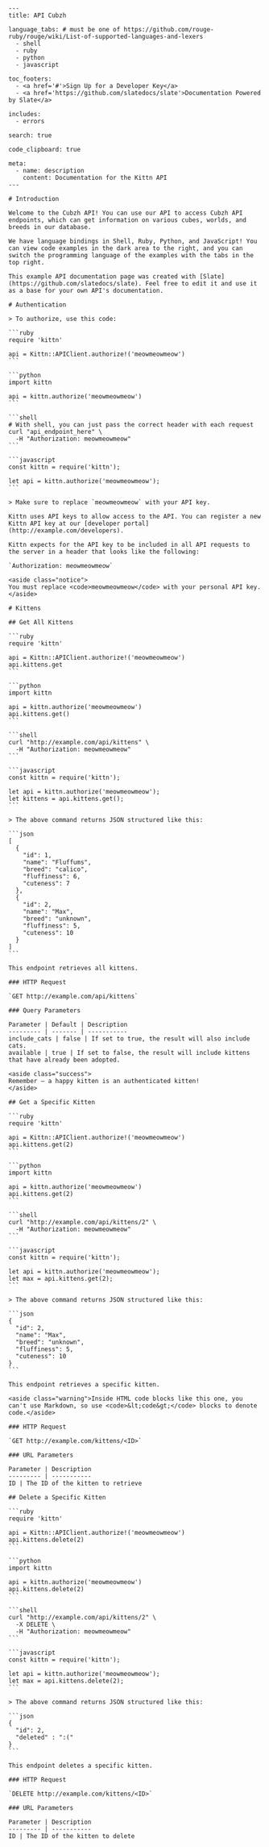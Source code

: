     ---
    title: API Cubzh

    language_tabs: # must be one of https://github.com/rouge-ruby/rouge/wiki/List-of-supported-languages-and-lexers
      - shell
      - ruby
      - python
      - javascript

    toc_footers:
      - <a href='#'>Sign Up for a Developer Key</a>
      - <a href='https://github.com/slatedocs/slate'>Documentation Powered by Slate</a>

    includes:
      - errors

    search: true

    code_clipboard: true

    meta:
      - name: description
        content: Documentation for the Kittn API
    ---

    # Introduction

    Welcome to the Cubzh API! You can use our API to access Cubzh API endpoints, which can get information on various cubes, worlds, and breeds in our database.

    We have language bindings in Shell, Ruby, Python, and JavaScript! You can view code examples in the dark area to the right, and you can switch the programming language of the examples with the tabs in the top right.

    This example API documentation page was created with [Slate](https://github.com/slatedocs/slate). Feel free to edit it and use it as a base for your own API's documentation.

    # Authentication

    > To authorize, use this code:

    ```ruby
    require 'kittn'

    api = Kittn::APIClient.authorize!('meowmeowmeow')
    ```

    ```python
    import kittn

    api = kittn.authorize('meowmeowmeow')
    ```

    ```shell
    # With shell, you can just pass the correct header with each request
    curl "api_endpoint_here" \
      -H "Authorization: meowmeowmeow"
    ```

    ```javascript
    const kittn = require('kittn');

    let api = kittn.authorize('meowmeowmeow');
    ```

    > Make sure to replace `meowmeowmeow` with your API key.

    Kittn uses API keys to allow access to the API. You can register a new Kittn API key at our [developer portal](http://example.com/developers).

    Kittn expects for the API key to be included in all API requests to the server in a header that looks like the following:

    `Authorization: meowmeowmeow`

    <aside class="notice">
    You must replace <code>meowmeowmeow</code> with your personal API key.
    </aside>

    # Kittens

    ## Get All Kittens

    ```ruby
    require 'kittn'

    api = Kittn::APIClient.authorize!('meowmeowmeow')
    api.kittens.get
    ```

    ```python
    import kittn

    api = kittn.authorize('meowmeowmeow')
    api.kittens.get()
    ```

    ```shell
    curl "http://example.com/api/kittens" \
      -H "Authorization: meowmeowmeow"
    ```

    ```javascript
    const kittn = require('kittn');

    let api = kittn.authorize('meowmeowmeow');
    let kittens = api.kittens.get();
    ```

    > The above command returns JSON structured like this:

    ```json
    [
      {
        "id": 1,
        "name": "Fluffums",
        "breed": "calico",
        "fluffiness": 6,
        "cuteness": 7
      },
      {
        "id": 2,
        "name": "Max",
        "breed": "unknown",
        "fluffiness": 5,
        "cuteness": 10
      }
    ]
    ```

    This endpoint retrieves all kittens.

    ### HTTP Request

    `GET http://example.com/api/kittens`

    ### Query Parameters

    Parameter | Default | Description
    --------- | ------- | -----------
    include_cats | false | If set to true, the result will also include cats.
    available | true | If set to false, the result will include kittens that have already been adopted.

    <aside class="success">
    Remember — a happy kitten is an authenticated kitten!
    </aside>

    ## Get a Specific Kitten

    ```ruby
    require 'kittn'

    api = Kittn::APIClient.authorize!('meowmeowmeow')
    api.kittens.get(2)
    ```

    ```python
    import kittn

    api = kittn.authorize('meowmeowmeow')
    api.kittens.get(2)
    ```

    ```shell
    curl "http://example.com/api/kittens/2" \
      -H "Authorization: meowmeowmeow"
    ```

    ```javascript
    const kittn = require('kittn');

    let api = kittn.authorize('meowmeowmeow');
    let max = api.kittens.get(2);
    ```

    > The above command returns JSON structured like this:

    ```json
    {
      "id": 2,
      "name": "Max",
      "breed": "unknown",
      "fluffiness": 5,
      "cuteness": 10
    }
    ```

    This endpoint retrieves a specific kitten.

    <aside class="warning">Inside HTML code blocks like this one, you can't use Markdown, so use <code>&lt;code&gt;</code> blocks to denote code.</aside>

    ### HTTP Request

    `GET http://example.com/kittens/<ID>`

    ### URL Parameters

    Parameter | Description
    --------- | -----------
    ID | The ID of the kitten to retrieve

    ## Delete a Specific Kitten

    ```ruby
    require 'kittn'

    api = Kittn::APIClient.authorize!('meowmeowmeow')
    api.kittens.delete(2)
    ```

    ```python
    import kittn

    api = kittn.authorize('meowmeowmeow')
    api.kittens.delete(2)
    ```

    ```shell
    curl "http://example.com/api/kittens/2" \
      -X DELETE \
      -H "Authorization: meowmeowmeow"
    ```

    ```javascript
    const kittn = require('kittn');

    let api = kittn.authorize('meowmeowmeow');
    let max = api.kittens.delete(2);
    ```

    > The above command returns JSON structured like this:

    ```json
    {
      "id": 2,
      "deleted" : ":("
    }
    ```

    This endpoint deletes a specific kitten.

    ### HTTP Request

    `DELETE http://example.com/kittens/<ID>`

    ### URL Parameters

    Parameter | Description
    --------- | -----------
    ID | The ID of the kitten to delete

